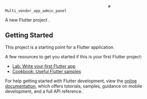                                                    # Multi_vendor_app_admin_panel

A new Flutter project .
 
## Getting  Started

This project is a  starting point for a  Flutter application.

A few resources to get you started if this is your first Flutter project:  

-  [Lab: Write your first Flutter app](https://docs.flutter.dev/get-started/codelab) 
- [Cookbook: Useful Flutter samples](https://docs.flutter.dev/cookbook) 
 
For help getting started with Flutter development, view the
[online documentation](https://docs.flutter.dev/), which offers tutorials,
samples, guidance on mobile development, and a full API reference.
